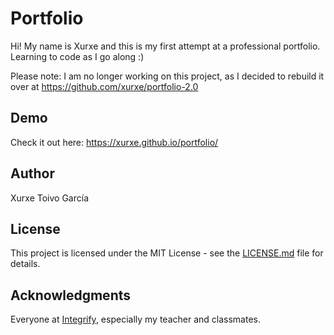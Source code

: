 # Portfolio

Hi! My name is Xurxe and this is my first attempt at a professional portfolio. Learning to code as I go along :)  

Please note: I am no longer working on this project, as I decided to rebuild it over at https://github.com/xurxe/portfolio-2.0

## Demo

Check it out here: https://xurxe.github.io/portfolio/  

## Author

Xurxe Toivo García

## License

This project is licensed under the MIT License - see the [LICENSE.md](LICENSE.md) file for details.

## Acknowledgments

Everyone at [Integrify](https://github.com/Integrify-Finland), especially my teacher and classmates.